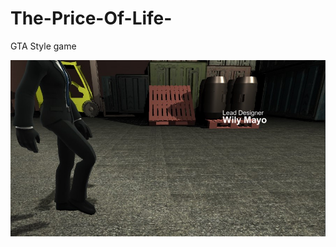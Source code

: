 # The-Price-Of-Life-
GTA Style game 

![Game](https://github.com/WilyMayo/The-Price-Of-Life-/blob/main/Images/The%20Price%20of%20life.jpg)
